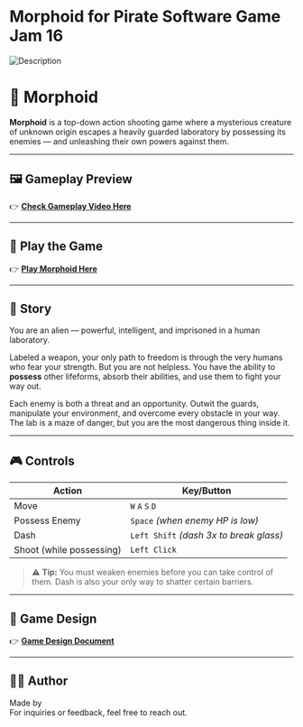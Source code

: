 # Morphoid for Pirate Software Game Jam 16
![Description](Assets/Morphoid_README.gif)

# 🧬 Morphoid

**Morphoid** is a top-down action shooting game where a mysterious creature of unknown origin escapes a heavily guarded laboratory by possessing its enemies — and unleashing their own powers against them.

---

## 🖼️ Gameplay Preview

👉 [**Check Gameplay Video Here**]()  

---

## 🔗 Play the Game

👉 [**Play Morphoid Here**](https://naokyan.itch.io/morphoid)  

---

## 🌌 Story

You are an alien — powerful, intelligent, and imprisoned in a human laboratory.

Labeled a weapon, your only path to freedom is through the very humans who fear your strength. But you are not helpless. You have the ability to **possess** other lifeforms, absorb their abilities, and use them to fight your way out.

Each enemy is both a threat and an opportunity. Outwit the guards, manipulate your environment, and overcome every obstacle in your way. The lab is a maze of danger, but you are the most dangerous thing inside it.

---

## 🎮 Controls

| Action               | Key/Button               |
|----------------------|--------------------------|
| Move                 | `W` `A` `S` `D`          |
| Possess Enemy        | `Space` *(when enemy HP is low)* |
| Dash                 | `Left Shift` *(dash 3x to break glass)* |
| Shoot (while possessing) | `Left Click`        |

> ⚠️ **Tip:** You must weaken enemies before you can take control of them. Dash is also your only way to shatter certain barriers.

---

## 📜 Game Design

👉 [**Game Design Document**](https://docs.google.com/document/d/1DjM0nWCqfb6M-UoZSWe5QQhSUHkYICHYHMrT9opPPbE/edit?usp=sharing)  

---

## 👨‍💻 Author

Made by   
For inquiries or feedback, feel free to reach out.